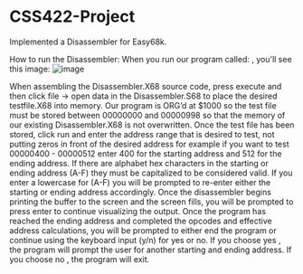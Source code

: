 # CSS422-Project
Implemented a Disassembler for Easy68k.

How to run the Disassembler:
When you run our program called: , you'll see this image:
![image](https://user-images.githubusercontent.com/59902126/130011252-7645548b-3879-4dcd-9ec3-5e38354836cd.png)

When assembling the Disassembler.X68 source code, press execute and then click file -> open 
data in the Disassembler.S68 to place the desired testfile.X68 into memory. Our program is
ORG’d at $1000 so the test file must be stored between 00000000 and 00000998 so that the
memory of our existing Disassembler.X68 is not overwritten. Once the test file has been stored,
click run and enter the address range that is desired to test, not putting zeros in front of the
desired address for example if you want to test 00000400 - 00000512 enter 400 for the starting
address and 512 for the ending address. If there are alphabet hex characters in the starting or
ending address (A-F) they must be capitalized to be considered valid. If you enter a lowercase
for (A-F) you will be prompted to re-enter either the starting or ending address accordingly.
Once the disassembler begins printing the buffer to the screen and the screen fills, you will be
prompted to press enter to continue visualizing the output. Once the program has reached the
ending address and completed the opcodes and effective address calculations, you will be
prompted to either end the program or continue using the keyboard input (y/n) for yes or no. If
you choose yes , the program will prompt the user for another starting and ending address. If you
choose no , the program will exit.

